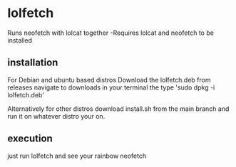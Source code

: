 # lolfetch
Runs neofetch with lolcat together
-Requires lolcat and neofetch to be installed

## installation
For Debian and ubuntu based distros Download the lolfetch.deb from releases navigate to downloads in your terminal the type 'sudo dpkg -i lolfetch.deb'

Alternatively for other distros download install.sh from the main branch and run it on whatever distro your on.
## execution
just run lolfetch and see your rainbow neofetch

